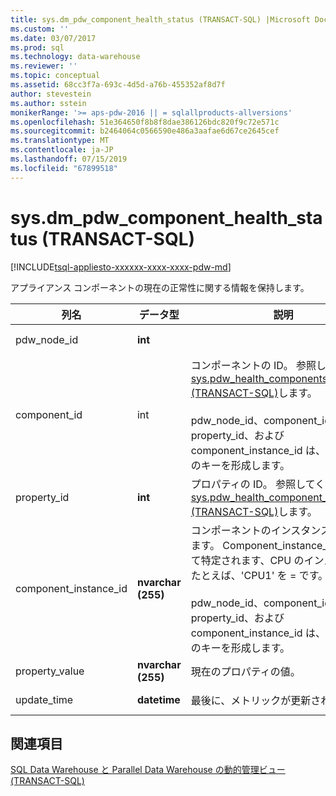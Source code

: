 ```yaml
---
title: sys.dm_pdw_component_health_status (TRANSACT-SQL) |Microsoft Docs
ms.custom: ''
ms.date: 03/07/2017
ms.prod: sql
ms.technology: data-warehouse
ms.reviewer: ''
ms.topic: conceptual
ms.assetid: 68cc3f7a-693c-4d5d-a76b-455352af8d7f
author: stevestein
ms.author: sstein
monikerRange: '>= aps-pdw-2016 || = sqlallproducts-allversions'
ms.openlocfilehash: 51e364650f8b8f8dae386126bdc820f9c72e571c
ms.sourcegitcommit: b2464064c0566590e486a3aafae6d67ce2645cef
ms.translationtype: MT
ms.contentlocale: ja-JP
ms.lasthandoff: 07/15/2019
ms.locfileid: "67899518"
---
```

# <a name="sysdm_pdw_component_health_status-transact-sql"></a>sys.dm_pdw_component_health_status (TRANSACT-SQL)
[!INCLUDE[tsql-appliesto-xxxxxx-xxxx-xxxx-pdw-md](../../includes/tsql-appliesto-xxxxxx-xxxx-xxxx-pdw-md.md)]

  アプライアンス コンポーネントの現在の正常性に関する情報を保持します。  
  
|列名|データ型|説明|範囲|  
|-----------------|---------------|-----------------|-----------|  
|pdw_node_id|**int**||NULL 以外|  
|component_id|int|コンポーネントの ID。 参照してください[sys.pdw_health_components &#40;TRANSACT-SQL&#41;](../../relational-databases/system-catalog-views/sys-pdw-health-components-transact-sql.md)します。<br /><br /> pdw_node_id、component_id、property_id、および component_instance_id は、このビューのキーを形成します。|NULL 以外|  
|property_id|**int**|プロパティの ID。 参照してください[sys.pdw_health_component_properties &#40;TRANSACT-SQL&#41;](../../relational-databases/system-catalog-views/sys-pdw-health-component-properties-transact-sql.md)します。|NOT NULL|  
|component_instance_id|**nvarchar (255)**|コンポーネントのインスタンスを識別します。 Component_instance_id によって特定されます、CPU のインスタンス。 たとえば、'CPU1' を = です。<br /><br /> pdw_node_id、component_id、property_id、および component_instance_id は、このビューのキーを形成します。|NOT NULL|  
|property_value|**nvarchar (255)**|現在のプロパティの値。|NULL|  
|update_time|**datetime**|最後に、メトリックが更新されました。|NOT NULL|  
  
## <a name="see-also"></a>関連項目  
 [SQL Data Warehouse と Parallel Data Warehouse の動的管理ビュー &#40;TRANSACT-SQL&#41;](../../relational-databases/system-dynamic-management-views/sql-and-parallel-data-warehouse-dynamic-management-views.md)  
  
  
